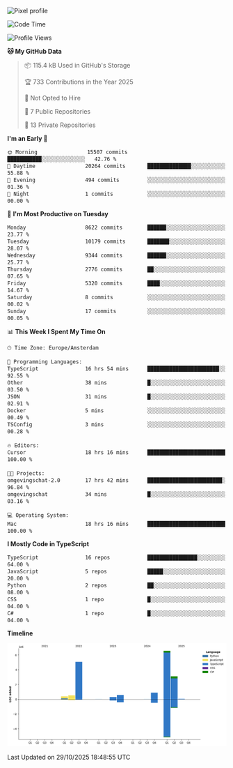 ![Pixel profile](https://pixel-profile.vercel.app/api/github-stats?username=Atchferox&screen_effect=true&theme=rainbow
)


<!--START_SECTION:waka-->
![Code Time](http://img.shields.io/badge/Code%20Time-867%20hrs%2034%20mins-blue)

![Profile Views](http://img.shields.io/badge/Profile%20Views-0-blue)

**🐱 My GitHub Data** 

> 📦 115.4 kB Used in GitHub's Storage 
 > 
> 🏆 733 Contributions in the Year 2025
 > 
> 🚫 Not Opted to Hire
 > 
> 📜 7 Public Repositories 
 > 
> 🔑 13 Private Repositories 
 > 
**I'm an Early 🐤** 

```text
🌞 Morning                15507 commits       ███████████░░░░░░░░░░░░░░   42.76 % 
🌆 Daytime                20264 commits       ██████████████░░░░░░░░░░░   55.88 % 
🌃 Evening                494 commits         ░░░░░░░░░░░░░░░░░░░░░░░░░   01.36 % 
🌙 Night                  1 commits           ░░░░░░░░░░░░░░░░░░░░░░░░░   00.00 % 
```
📅 **I'm Most Productive on Tuesday** 

```text
Monday                   8622 commits        ██████░░░░░░░░░░░░░░░░░░░   23.77 % 
Tuesday                  10179 commits       ███████░░░░░░░░░░░░░░░░░░   28.07 % 
Wednesday                9344 commits        ██████░░░░░░░░░░░░░░░░░░░   25.77 % 
Thursday                 2776 commits        ██░░░░░░░░░░░░░░░░░░░░░░░   07.65 % 
Friday                   5320 commits        ████░░░░░░░░░░░░░░░░░░░░░   14.67 % 
Saturday                 8 commits           ░░░░░░░░░░░░░░░░░░░░░░░░░   00.02 % 
Sunday                   17 commits          ░░░░░░░░░░░░░░░░░░░░░░░░░   00.05 % 
```


📊 **This Week I Spent My Time On** 

```text
🕑︎ Time Zone: Europe/Amsterdam

💬 Programming Languages: 
TypeScript               16 hrs 54 mins      ███████████████████████░░   92.55 % 
Other                    38 mins             █░░░░░░░░░░░░░░░░░░░░░░░░   03.50 % 
JSON                     31 mins             █░░░░░░░░░░░░░░░░░░░░░░░░   02.91 % 
Docker                   5 mins              ░░░░░░░░░░░░░░░░░░░░░░░░░   00.49 % 
TSConfig                 3 mins              ░░░░░░░░░░░░░░░░░░░░░░░░░   00.28 % 

🔥 Editors: 
Cursor                   18 hrs 16 mins      █████████████████████████   100.00 % 

🐱‍💻 Projects: 
omgevingschat-2.0        17 hrs 42 mins      ████████████████████████░   96.84 % 
omgevingschat            34 mins             █░░░░░░░░░░░░░░░░░░░░░░░░   03.16 % 

💻 Operating System: 
Mac                      18 hrs 16 mins      █████████████████████████   100.00 % 
```

**I Mostly Code in TypeScript** 

```text
TypeScript               16 repos            ████████████████░░░░░░░░░   64.00 % 
JavaScript               5 repos             █████░░░░░░░░░░░░░░░░░░░░   20.00 % 
Python                   2 repos             ██░░░░░░░░░░░░░░░░░░░░░░░   08.00 % 
CSS                      1 repo              █░░░░░░░░░░░░░░░░░░░░░░░░   04.00 % 
C#                       1 repo              █░░░░░░░░░░░░░░░░░░░░░░░░   04.00 % 
```



**Timeline**

![Lines of Code chart](https://raw.githubusercontent.com/Atchferox/Atchferox/main/assets/bar_graph.png)


 Last Updated on 29/10/2025 18:48:55 UTC
<!--END_SECTION:waka-->
